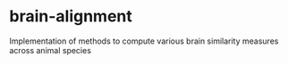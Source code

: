 # brain-alignment
Implementation of methods to compute various brain similarity measures across animal species 
